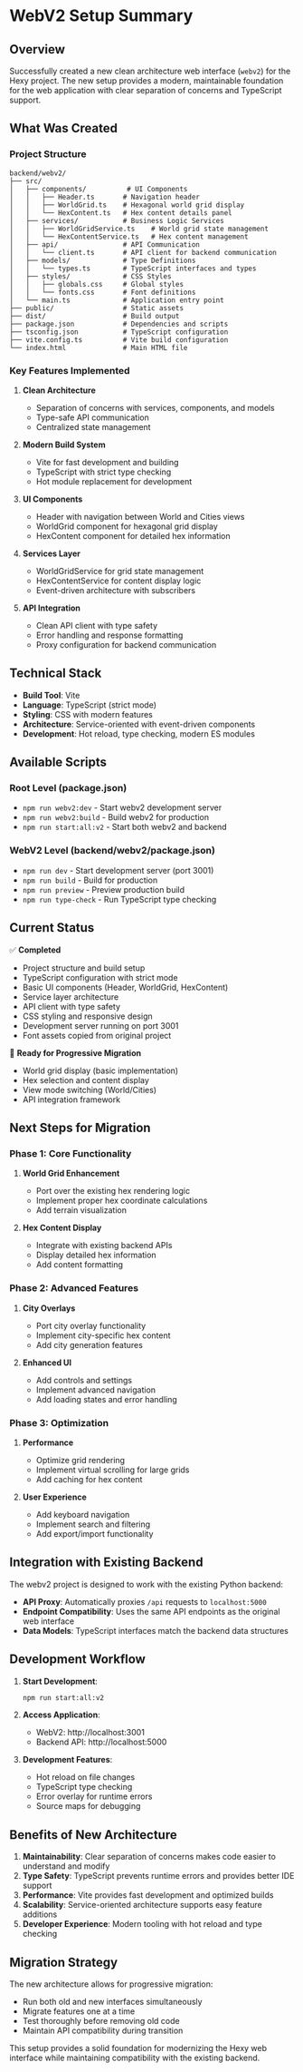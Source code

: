 # WebV2 Setup Summary

## Overview

Successfully created a new clean architecture web interface (`webv2`) for the Hexy project. The new setup provides a modern, maintainable foundation for the web application with clear separation of concerns and TypeScript support.

## What Was Created

### Project Structure
```
backend/webv2/
├── src/
│   ├── components/          # UI Components
│   │   ├── Header.ts       # Navigation header
│   │   ├── WorldGrid.ts    # Hexagonal world grid display
│   │   └── HexContent.ts   # Hex content details panel
│   ├── services/           # Business Logic Services
│   │   ├── WorldGridService.ts    # World grid state management
│   │   └── HexContentService.ts   # Hex content management
│   ├── api/                # API Communication
│   │   └── client.ts       # API client for backend communication
│   ├── models/             # Type Definitions
│   │   └── types.ts        # TypeScript interfaces and types
│   ├── styles/             # CSS Styles
│   │   ├── globals.css     # Global styles
│   │   └── fonts.css       # Font definitions
│   └── main.ts             # Application entry point
├── public/                 # Static assets
├── dist/                   # Build output
├── package.json            # Dependencies and scripts
├── tsconfig.json           # TypeScript configuration
├── vite.config.ts          # Vite build configuration
└── index.html              # Main HTML file
```

### Key Features Implemented

1. **Clean Architecture**
   - Separation of concerns with services, components, and models
   - Type-safe API communication
   - Centralized state management

2. **Modern Build System**
   - Vite for fast development and building
   - TypeScript with strict type checking
   - Hot module replacement for development

3. **UI Components**
   - Header with navigation between World and Cities views
   - WorldGrid component for hexagonal grid display
   - HexContent component for detailed hex information

4. **Services Layer**
   - WorldGridService for grid state management
   - HexContentService for content display logic
   - Event-driven architecture with subscribers

5. **API Integration**
   - Clean API client with type safety
   - Error handling and response formatting
   - Proxy configuration for backend communication

## Technical Stack

- **Build Tool**: Vite
- **Language**: TypeScript (strict mode)
- **Styling**: CSS with modern features
- **Architecture**: Service-oriented with event-driven components
- **Development**: Hot reload, type checking, modern ES modules

## Available Scripts

### Root Level (package.json)
- `npm run webv2:dev` - Start webv2 development server
- `npm run webv2:build` - Build webv2 for production
- `npm run start:all:v2` - Start both webv2 and backend

### WebV2 Level (backend/webv2/package.json)
- `npm run dev` - Start development server (port 3001)
- `npm run build` - Build for production
- `npm run preview` - Preview production build
- `npm run type-check` - Run TypeScript type checking

## Current Status

✅ **Completed**
- Project structure and build setup
- TypeScript configuration with strict mode
- Basic UI components (Header, WorldGrid, HexContent)
- Service layer architecture
- API client with type safety
- CSS styling and responsive design
- Development server running on port 3001
- Font assets copied from original project

🔄 **Ready for Progressive Migration**
- World grid display (basic implementation)
- Hex selection and content display
- View mode switching (World/Cities)
- API integration framework

## Next Steps for Migration

### Phase 1: Core Functionality
1. **World Grid Enhancement**
   - Port over the existing hex rendering logic
   - Implement proper hex coordinate calculations
   - Add terrain visualization

2. **Hex Content Display**
   - Integrate with existing backend APIs
   - Display detailed hex information
   - Add content formatting

### Phase 2: Advanced Features
1. **City Overlays**
   - Port city overlay functionality
   - Implement city-specific hex content
   - Add city generation features

2. **Enhanced UI**
   - Add controls and settings
   - Implement advanced navigation
   - Add loading states and error handling

### Phase 3: Optimization
1. **Performance**
   - Optimize grid rendering
   - Implement virtual scrolling for large grids
   - Add caching for hex content

2. **User Experience**
   - Add keyboard navigation
   - Implement search and filtering
   - Add export/import functionality

## Integration with Existing Backend

The webv2 project is designed to work with the existing Python backend:
- **API Proxy**: Automatically proxies `/api` requests to `localhost:5000`
- **Endpoint Compatibility**: Uses the same API endpoints as the original web interface
- **Data Models**: TypeScript interfaces match the backend data structures

## Development Workflow

1. **Start Development**:
   ```bash
   npm run start:all:v2
   ```

2. **Access Application**:
   - WebV2: http://localhost:3001
   - Backend API: http://localhost:5000

3. **Development Features**:
   - Hot reload on file changes
   - TypeScript type checking
   - Error overlay for runtime errors
   - Source maps for debugging

## Benefits of New Architecture

1. **Maintainability**: Clear separation of concerns makes code easier to understand and modify
2. **Type Safety**: TypeScript prevents runtime errors and provides better IDE support
3. **Performance**: Vite provides fast development and optimized builds
4. **Scalability**: Service-oriented architecture supports easy feature additions
5. **Developer Experience**: Modern tooling with hot reload and type checking

## Migration Strategy

The new architecture allows for progressive migration:
- Run both old and new interfaces simultaneously
- Migrate features one at a time
- Test thoroughly before removing old code
- Maintain API compatibility during transition

This setup provides a solid foundation for modernizing the Hexy web interface while maintaining compatibility with the existing backend. 